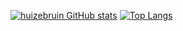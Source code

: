 
[![huizebruin GitHub stats](https://github-readme-stats.vercel.app/api?username=huizebruin&show_icons=true&count_private=true&layout=compact)](https://github.com/huizebruin)
[![Top Langs](https://github-readme-stats.vercel.app/api/top-langs/?username=huizebruin&layout=compact)](https://github.com/huizebruin)

